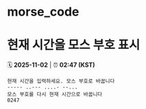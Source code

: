 # morse_code
# 현재 시간을 모스 부호 표시
<!-- MORSE_TIME_START -->
🗓️ **2025-11-02** | ⏰ **02:47 (KST)**

```
현재 시간을 입력하세요. 모스 부호로 바꿉니다
----- ..--- ....- --...
모스 부호를 다시 현재 시간으로 바꿉니다
0247
```
<!-- MORSE_TIME_END -->
